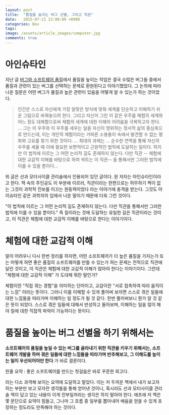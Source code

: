 ```yaml
---
layout: post
title:  "품질을 높이는 버그 선별, 그리고 직관"
date:   2015-07-21 23:00:00 +0900
categories: Dev
tags: 
image: /assets/article_images/computer.jpg
comments: true
---
```

# 아인슈타인
지난 글 [버그와 소프트웨어 품질](/dev/2015/07/14/Bug_and_Software_Quality.html)에서 품질을 높이는 작업은 결국 수많은 버그들 중에서 품질과 관련이 있는 버그를 선택하는 문제로 환원된다고 이야기했었다. 그 논의에 따라 나온 질문은 어떤 버그가 품질과 높은 관련이 있음을 어떻게 알 수 있는가 하는 것이었다.

> 인간은 스스로 자신에게 가장 알맞은 방식에 맞춰 세계를 단순하고 이해하기 쉬운 그림으로 바꿔놓으려 한다. 그리고 자신이 그린 이 같은 우주를 체험의 세계와 어느 정도 대체함으로써 체험의 세계에 대한 이해의 어려움을 극복하고자 한다. ... 그는 이 우주와 이 우주를 세우는 일을 자신이 영위하는 정서적 삶의 중심축으로 만드는데, 이는 개인적 체험이라는 가파른 소용돌이 속에서 발견할 수 없는 평화와 고요를 찾기 위한 것이다. ... 최대의 과제는 ... 순수한 연역을 통해 자신의 우주를 세울 때 이에 필요한 보편적이고 근원적인 법칙에 도달하는 일이다. 하지만 이 법칙에 이르는 그 어떤 논리적 길도 존재하지 않는다. 다만 직관 -- 체험에 대한 교감적 이해를 바탕으로 하여 싹트는 이 직관-- 을 통해서만 그러한 법칙에 이를 수 있을 뿐이다...

위 글은 선과 모터사이클 관리술에서 인용되어 있던 글이다. 원 저자는 아인슈타인이라고 한다. 책 속의 주인공도 이 부분에 이르러, 직관이라는 한편으로는 허무하기 짝이 없는 그것이 과학적 진보를 이끄는 원동력이었다 라는 이야기에 충격을 받는다. 그것도 아이슈타인 같은 과학자의 입에서 나온 말이기 때문에 더욱 그런 것이다.

"이 법칙에 이르는 그 어떤 논리적 길도 존재하지 않는다. 다만 직관을 통해서만 그러한 법칙에 이를 수 있을 뿐이다." 즉 질이라는 것에 도달하는 유일한 길은 직관이라는 것이고, 이 직관은 체험에 대한 교감적 이해를 바탕으로 한다는 이야기이다.

# 체험에 대한 교감적 이해
말이 어려우니 다시 한번 정리를 하자면, 어떤 소프트웨어가 더 높은 품질을 가지는가 또는 어떻게 하면 좋은 품질의 소프트웨어를 만들 수 있는가 하는 문제는 전적으로 직관에 달린 것이고, 이 직관은 체험에 대한 교감적 이해가 많아야 한다는 이야기이다. 그런데 "체험에 대한 교감적 이해" 가 도대체 뭐란 말인가?

체험이란 "직접 겪는 경험"을 의미하는 단어이고, 교감이란 "서로 접촉하여 따라 움직이는 느낌" 이라는 뜻이다. 그러니 이를 이해할 수 있게 풀어써 보자면 스스로 겪은 일들에 대한 느낌들을 따라가며 이해하는 일 정도가 될 것 같다. 한번 풀어써보니 뭔가 알 것 같은 뜻이 되었다. 스스로 겪은 일들에 대해서 반성하고 돌아보며, 이해하는 일을 많이 해야 질에 대한 직접적 파악이 가능하다는 뜻이다.

# 품질을 높이는 버그 선별을 하기 위해서는
**소프트웨어의 품질을 높일 수 있는 버그를 골라내기 위한 직관을 키우기 위해서는, 소프트웨어 개발을 하며 겪은 일들에 대한 느낌들을 따라가며 반추해보고, 그 이해도를 높이는 일이 우선되어야만 한다** 가 바로 결론이다.

한줄 요약 : 좋은 소프트웨어를 만드는 첫걸음은 바로 꾸준한 회고다.

라는 다소 과격해 보이는 요약에 도달하고 말았다. 이는 저 두꺼운 책에서 내가 보고자 하는 부분만 보고 모자란 생각들을 통해 얻어낸 것이니, 혹시라도 선과 모터사이클 관리술 책이 담고 있는 내용이 이게 전부일꺼라는 생각은 하지 말아야 한다. 애초에 저 책은 몇 문단으로 요약이 힘들고, 그나마 그 흐름 중 일부를 뽑아내어 배움을 얻을 수 있게 포장하는 정도라도 만족해야 하는 것이다.

